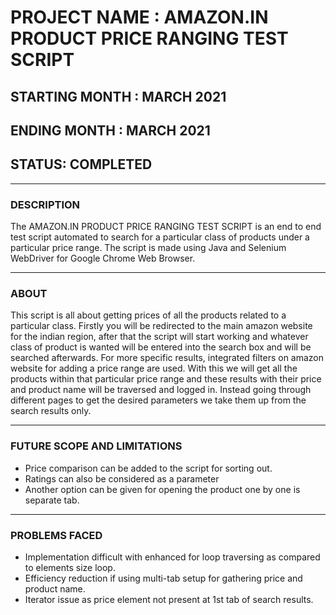 # PROJECT NAME : AMAZON.IN PRODUCT PRICE RANGING TEST SCRIPT

## STARTING MONTH : MARCH 2021
## ENDING MONTH : MARCH 2021 

## STATUS: COMPLETED

---

### DESCRIPTION 

The AMAZON.IN PRODUCT PRICE RANGING TEST SCRIPT is an end to end test script automated to search for a particular class of products under a particular price range. The script is made using Java and Selenium WebDriver for Google Chrome Web Browser. 

---

### ABOUT 

This script is all about getting prices of all the products related to a particular class. Firstly you will be redirected to the main amazon website for the indian region, after that the script will start working and whatever class of product is wanted will be entered into the search box and will be searched afterwards. For more specific results, integrated filters on amazon website for adding a price range are used. With this we will get all the products within that particular price range and these results with their price and product name will be traversed and logged in. Instead going through different pages to get the desired parameters we take them up from the search results only. 

---

### FUTURE SCOPE AND LIMITATIONS

- Price comparison can be added to the script for sorting out.
- Ratings can also be considered as a parameter
- Another option can be given for opening the product one by one is separate tab.

---

### PROBLEMS FACED 

- Implementation difficult with enhanced for loop traversing as compared to elements size loop.
- Efficiency reduction if using multi-tab setup for gathering price and product name.
- Iterator issue as price element not present at 1st tab of search results. 
